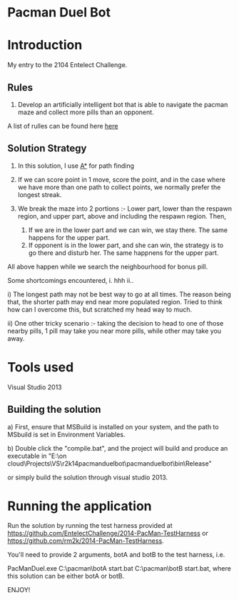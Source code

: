 Pacman Duel Bot
===============

# Introduction

My entry to the 2104 Entelect Challenge.


## Rules
1. Develop an artificially intelligent bot that is able to navigate the pacman maze and collect more pills than an opponent.

A list of rulles can be found here [here](http://challenge.entelect.co.za/DisplayLink.aspx?group=Rules&name=N/A)

## Solution Strategy

1. In this solution, I use [A*](http://en.wikipedia.org/wiki/A*_search_algorithm) for path finding 

2. If we can score point in 1 move, score the point, and in the case where we have more than one path to collect points, we normally prefer the longest streak.

3. We break the maze into 2 portions :- Lower part, lower than the respawn region, and upper part, above and including the respawn region. Then,
 
   1. If we are in the lower part and we can win, we stay there. The same happens for the upper part.
   2. If opponent is in the lower part, and she can win, the strategy is to go there and disturb her. The same happnens for the upper part.

All above happen while we search the neighbourhood for bonus pill.

Some shortcomings encountered,
i. hhh
ii.. 

i) The longest path may not be best way to go at all times. The reason being that, the shorter path may end near more populated region. Tried to think how can I overcome this, but scratched my head way to much.

ii) One other tricky scenario :- taking the decision to head to one of those nearby pills, 1 pill may take you near more pills, while other may take you away.

# Tools used

Visual Studio 2013

## Building the solution

a) First, ensure that MSBuild is installed on your system, and the path to MSbuild is set in Environment Variables.

b) Double click the "compile.bat", and the project will build and produce an executable in "E:\on cloud\Projects\VS\r2k14pacmanduelbot\pacmanduelbot\bin\Release"

or simply build the solution through visual studio 2013.


# Running the application

 Run the solution by running the test harness provided at https://github.com/EntelectChallenge/2014-PacMan-TestHarness or https://github.com/rm2k/2014-PacMan-TestHarness.

You'll need to provide 2 arguments, botA and botB to the test harness, i.e.

PacManDuel.exe C:\pacman\botA start.bat C:\pacman\botB start.bat, where this solution can be either botA or botB. 

ENJOY!	
